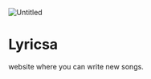 ![Untitled](https://user-images.githubusercontent.com/86018280/134562876-af074af1-5dfe-4168-afa6-d1634422e7da.png)

# Lyricsa
website where you can write new  songs.
